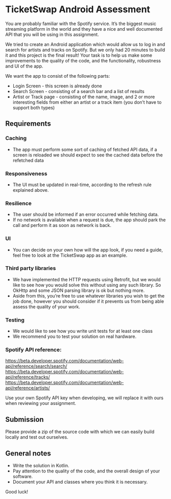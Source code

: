 # TicketSwap Android Assessment
You are probably familiar with the Spotify service. It’s the biggest music streaming platform in the world and they have a nice and well documented API that you will be using in this assignment.

We tried to create an Android application which would allow us to log in and search for artists and tracks on Spotify. But we only had 20 minutes to build it and this project is the final result! Your task is to help us make some improvements to the quality of the code, and the functionality, robustness and UI of the app.

We want the app to consist of the following parts:

- Login Screen - this screen is already done
- Search Screen - consisting of a search bar and a list of results
- Artist or Track page - consisting of the name, image, and 2 or more interesting fields from either an artist or a track item (you don’t have to support both types)


## Requirements

### Caching
- The app must perform some sort of caching of fetched API data, if a screen is reloaded we should expect to see the cached data before the refetched data

### Responsiveness
- The UI must be updated in real-time, according to the refresh rule explained above.

### Resilience
- The user should be informed if an error occurred while fetching data.
- If no network is available when a request is due, the app should park the call and perform it as soon as network is back.

### UI
- You can decide on your own how will the app look, if you need a guide, feel free to look at the TicketSwap app as an example.

### Third party libraries
- We have implemented the HTTP requests using Retrofit, but we would like to see how you would solve this without using any such library. So OkHttp and some JSON parsing library is ok but nothing more.
- Aside from this, you’re free to use whatever libraries you wish to get the job done, however you should consider if it prevents us from being able assess the quality of your work.

### Testing
- We would like to see how you write unit tests for at least one class
- We recommend you to test your solution on real hardware.

### Spotify API reference:

https://beta.developer.spotify.com/documentation/web-api/reference/search/search/
https://beta.developer.spotify.com/documentation/web-api/reference/tracks/
https://beta.developer.spotify.com/documentation/web-api/reference/artists/

Use your own Spotify API key when developing, we will replace it with ours when reviewing your assignment.

## Submission
Please provide a zip of the source code with which we can easily build locally and test out ourselves.

## General notes
- Write the solution in Kotlin.
- Pay attention to the quality of the code, and the overall design of your software.
- Document your API and classes where you think it is necessary.

Good luck!
